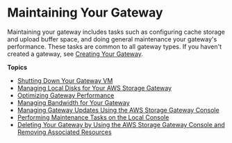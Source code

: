 # Maintaining Your Gateway<a name="maintaining-gateway"></a>

Maintaining your gateway includes tasks such as configuring cache storage and upload buffer space, and doing general maintenance your gateway's performance\. These tasks are common to all gateway types\. If you haven't created a gateway, see [Creating Your Gateway](create-gateways.md)\.

**Topics**
+ [Shutting Down Your Gateway VM](MaintenanceShutDown-common.md)
+ [Managing Local Disks for Your AWS Storage Gateway](ManagingLocalStorage-common.md)
+ [Optimizing Gateway Performance](Optimizing-common.md)
+ [Managing Bandwidth for Your Gateway](MaintenanceUpdateBandwidth-common.md)
+ [Managing Gateway Updates Using the AWS Storage Gateway Console](MaintenanceManagingUpdate-common.md)
+ [Performing Maintenance Tasks on the Local Console](manage-on-premises.md)
+ [Deleting Your Gateway by Using the AWS Storage Gateway Console and Removing Associated Resources](deleting-gateway-common.md)
